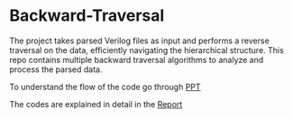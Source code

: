 # Backward-Traversal



The project takes parsed Verilog files as input and performs a reverse traversal on the data, efficiently navigating the hierarchical structure. This repo contains multiple backward traversal algorithms to analyze and process the parsed data.

To understand the flow of the code go through <a href="https://github.com/Rahul28428/Backward-Traversal/blob/main/PPT.pdf "> PPT </a>

The codes are explained in detail in the <a href="https://github.com/Rahul28428/Backward-Traversal/blob/main/Report.pdf "> Report</a>
